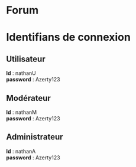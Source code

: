 # Forum

# Identifians de connexion

## Utilisateur

<b>Id</b> : nathanU<br>
<b>password</b> : Azerty123

## Modérateur

<b>Id</b> : nathanM<br>
<b>password</b> : Azerty123

## Administrateur

<b>Id</b> : nathanA<br>
<b>password</b> : Azerty123
